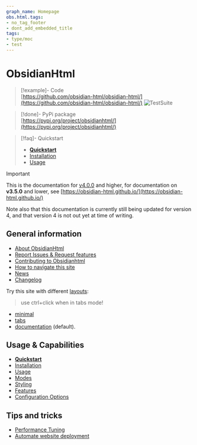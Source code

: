 ```yaml
---
graph_name: Homepage
obs.html.tags:
- no_tag_footer
- dont_add_embedded_title
tags:
- type/moc
- test
---
```

   
# ObsidianHtml   
> [!example]- Code   
> [https://github.com/obsidian-html/obsidian-html/](https://github.com/obsidian-html/obsidian-html/)  ![TestSuite](https://github.com/obsidian-html/obsidian-html/actions/workflows/test.yml/badge.svg)   
   
> [!done]- PyPi package   
> [https://pypi.org/project/obsidianhtml/](https://pypi.org/project/obsidianhtml/)   
   
> [!faq]- Quickstart   
> - **[Quickstart](./Instructions/Quickstart.md)**   
> - [Installation](./Instructions/Installation.md)   
> - [Usage](./Instructions/Usage.md)   
   
>[!important]   
> This is the documentation for [v4.0.0](./Changelog/v4.0.0.md) and higher, for documentation on **v3.5.0** and lower, see [https://obsidian-html.github.io/](https://obsidian-html.github.io/)   
>   
> Note also that this documentation is currently still being updated for version 4, and that version 4 is not out yet at time of writing.   
   
## General information   
   
- [About ObsidianHtml](./General%20Information/About%20ObsidianHtml.md)   
- [Report Issues & Request features](./General%20Information/Report%20Issues%20%26%20Request%20features.md)   
- [Contributing to Obsidianhtml](./Developer%20Documentation/Contributing%20to%20Obsidianhtml.md)   
- [How to navigate this site](./General%20Information/Using%20the%20website.md)   
- [News](./News.md)   
- [Changelog](./Changelog/Changelog.md)   
   
Try this site with different [layouts](./Configurations/Styling/Styling.md#layouts):   
> use ctrl+click when in tabs mode!   
   
- [minimal](/minimal/index.html)   
- [tabs](/tabs/index.html)   
- [documentation](/index.html) (default).   
   
## Usage & Capabilities   
   
- **[Quickstart](./Instructions/Quickstart.md)**   
- [Installation](./Instructions/Installation.md)   
- [Usage](./Instructions/Usage.md)   
- [Modes](./Configurations/Modes/Modes.md)   
- [Styling](./Configurations/Styling/Styling.md)   
- [Features](./Configurations/Features/Features.md)   
- [Configuration Options](./Configurations/Configuration%20Options.md)   
   
## Tips and tricks   
   
- [Performance Tuning](./Configurations/Tweaking/Performance%20Tuning.md)   
- [Automate website deployment](./Automation/Automate%20website%20deployment.md)